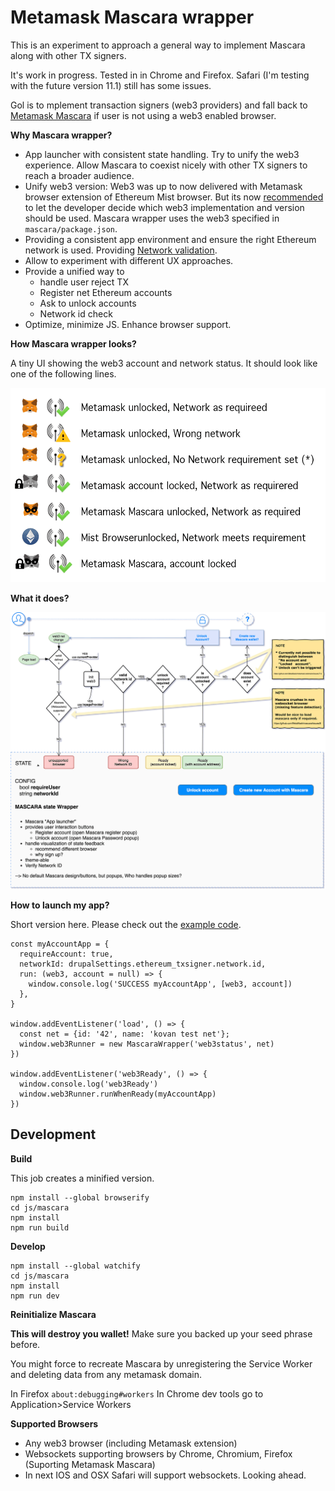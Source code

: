 # Metamask Mascara wrapper

This is an experiment to approach a general way to implement Mascara along with other TX signers. 

It's work in progress. Tested in in Chrome and Firefox. Safari (I'm testing with the future version 11.1) still has some issues. 

Gol is to mplement transaction signers (web3 providers) and fall back to [Metamask Mascara](https://github.com/MetaMask/mascara/) if user is not using a web3 enabled browser.

**Why Mascara wrapper?**

* App launcher with consistent state handling. Try to unify the web3 experience. Allow Mascara to coexist nicely with other TX signers to reach a broader audience. 
* Unify web3 version: Web3 was up to now delivered with Metamask browser extension of Ethereum Mist browser. But its now [recommended](https://github.com/MetaMask/faq/blob/master/detecting_metamask.md#deprecation-of-global-web3js) to let the developer decide which web3 implementation and version should be used. Mascara wrapper uses the web3 specified in `mascara/package.json`.
* Providing a consistent app environment and ensure the right Ethereum network is used. Providing [Network validation](https://github.com/MetaMask/faq/blob/master/DEVELOPERS.md#construction_worker-network-check).
* Allow to experiment with different UX approaches. 
* Provide a unified way to 
	* handle user reject TX
	* Register net Ethereum accounts
	* Ask to unlock accounts
	* Network id check
* Optimize, minimize JS. Enhance browser support.

**How Mascara wrapper looks?**

A tiny UI showing the web3 account and network status. It should look like one of the following lines.

![Mascara wrapper ui](https://raw.githubusercontent.com/digitaldonkey/mascara_wrapper/master/doc-assets/mascara-wrapper-ui.gif)
 
**What it does?**
 
![Maskara wrapper current state](https://raw.githubusercontent.com/digitaldonkey/mascara_wrapper/master/doc-assets/mascara-wrapper-UML.gif)

**How to launch my app?**

Short version here. Please check out the [example code](https://github.com/digitaldonkey/ethereum/blob/feature-GlobalTransactionSigner/ethereum_txsigner/js/mascara/src/index.js). 

```
const myAccountApp = {
  requireAccount: true,
  networkId: drupalSettings.ethereum_txsigner.network.id,
  run: (web3, account = null) => {
    window.console.log('SUCCESS myAccountApp', [web3, account])
  },
}

window.addEventListener('load', () => {
  const net = {id: '42', name: 'kovan test net'};
  window.web3Runner = new MascaraWrapper('web3status', net)
})

window.addEventListener('web3Ready', () => {
  window.console.log('web3Ready')
  window.web3Runner.runWhenReady(myAccountApp)
})
```

## Development

**Build**

This job creates a minified version.

```
npm install --global browserify
cd js/mascara
npm install
npm run build
```

**Develop**

```
npm install --global watchify
cd js/mascara
npm install
npm run dev
```

**Reinitialize Mascara**

**This will destroy you wallet!** Make sure you backed up your seed phrase before. 

You might force to recreate Mascara by unregistering the Service Worker and deleting data from any metamask domain.

In Firefox `about:debugging#workers`
In Chrome dev tools go to Application>Service Workers

**Supported Browsers**

* Any web3 browser (including Metamask extension)
* Websockets supporting browsers by Chrome, Chromium, Firefox (Suporting Metamask Mascara)
*  In next IOS and OSX Safari will support websockets. Looking ahead. 

